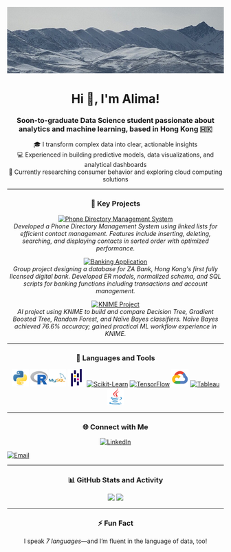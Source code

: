 <p align="center"> 
  <img src="./HeaderPic.jpeg" alt="Header" width="600" /> 
</p> 

<h1 align="center"> Hi 👋, I'm Alima!</h1> 
<h3 align="center">Soon-to-graduate Data Science student passionate about analytics and machine learning, based in Hong Kong 🇭🇰</h3> 

<p align="center"> 
  🎓 I transform complex data into clear, actionable insights<br> 
  💻 Experienced in building predictive models, data visualizations, and analytical dashboards<br> 
  🌱 Currently researching consumer behavior and exploring cloud computing solutions 
</p> 

<hr> 

<h3 align="center">📂 Key Projects</h3> 

<p align="center"> 
  <a href="https://github.com/alimanbg/Phone-Directory-Management-System" target="_blank"> 
    <img src="https://github-readme-stats.vercel.app/api/pin/?username=alimanbg&repo=Phone-Directory-Management-System&theme=dracula" alt="Phone Directory Management System" /> 
  </a> 
  <br> 
  <em>Developed a Phone Directory Management System using linked lists for efficient contact management. Features include inserting, deleting, searching, and displaying contacts in sorted order with optimized performance.</em> 
</p>

<p align="center"> 
  <a href="https://github.com/alimanbg/Banking-Application" target="_blank"> 
    <img src="https://github-readme-stats.vercel.app/api/pin/?username=alimanbg&repo=Banking-Application&theme=dracula" alt="Banking Application" /> 
  </a> 
  <br> 
  <em>Group project designing a database for ZA Bank, Hong Kong's first fully licensed digital bank. Developed ER models, normalized schema, and SQL scripts for banking functions including transactions and account management.</em> 
</p>

<p align="center"> 
  <a href="https://github.com/alimanbg/KNIME-Project" target="_blank"> 
    <img src="https://github-readme-stats.vercel.app/api/pin/?username=alimanbg&repo=KNIME-Project&theme=dracula" alt="KNIME Project" /> 
  </a> 
  <br> 
  <em>AI project using KNIME to build and compare Decision Tree, Gradient Boosted Tree, Random Forest, and Naïve Bayes classifiers. Naïve Bayes achieved 76.6% accuracy; gained practical ML workflow experience in KNIME.</em> 
</p>

<hr> 

<h3 align="center">🧰 Languages and Tools</h3> 

<p align="center">
  <a href="https://www.python.org"><img src="https://raw.githubusercontent.com/devicons/devicon/master/icons/python/python-original.svg" alt="Python" width="40" height="40" /></a> 
  <a href="https://www.r-project.org/"><img src="https://raw.githubusercontent.com/devicons/devicon/master/icons/r/r-original.svg" alt="R" width="40" height="40" /></a> 
  <a href="https://www.mysql.com/"><img src="https://raw.githubusercontent.com/devicons/devicon/master/icons/mysql/mysql-original-wordmark.svg" alt="MySQL" width="40" height="40" /></a> 
  <a href="https://pandas.pydata.org/"><img src="https://raw.githubusercontent.com/devicons/devicon/master/icons/pandas/pandas-original.svg" alt="Pandas" width="40" height="40" /></a> 
  <a href="https://scikit-learn.org/"><img src="https://upload.wikimedia.org/wikipedia/commons/0/05/Scikit_learn_logo_small.svg" alt="Scikit-Learn" width="40" height="40" /></a> 
  <a href="https://www.tensorflow.org/"><img src="https://www.vectorlogo.zone/logos/tensorflow/tensorflow-icon.svg" alt="TensorFlow" width="40" height="40" /></a> 
  <a href="https://cloud.google.com/"><img src="https://raw.githubusercontent.com/devicons/devicon/master/icons/googlecloud/googlecloud-original.svg" alt="Google Cloud" width="40" height="40" /></a> 
  <a href="https://www.tableau.com/"><img src="https://raw.githubusercontent.com/devicons/devicon/master/icons/tableau/tableau-original.svg" alt="Tableau" width="40" height="40" /></a> 
  <a href="https://www.java.com"><img src="https://raw.githubusercontent.com/devicons/devicon/master/icons/java/java-original.svg" alt="Java" width="40" height="40" /></a> 
</p> 

<hr>

<h3 align="center">🌐 Connect with Me</h3> 
<p align="center"> 
  <a href="https://linkedin.com/in/alimanurbegimbaeva">
    <img src="https://raw.githubusercontent.com/rahuldkjain/github-profile-readme-generator/master/src/images/icons/Social/linked-in-alt.svg" alt="LinkedIn" height="30" width="40" /></a> 
  
  <a href="mailto:alimanurb@gmail.com"><img src="https://cdn-icons-png.flaticon.com/512/732/732200.png" alt="Email" height="30" width="40" /></a> </p> <hr> <h3 align="center">
  📊 GitHub Stats and Activity</h3> 
  <p align="center"> 
    <img src="https://github-readme-stats.vercel.app/api?username=alimanbg&show_icons=true&theme=dracula&hide_border=true" /> 
    <img src="https://github-readme-streak-stats.herokuapp.com/?user=alimanbg&theme=dracula&hide_border=true" /> 
  </p> 
  
  <hr> 
  
  <h3 align="center">⚡ Fun Fact</h3> <p align="center"> I speak <em>7 languages</em>—and I’m fluent in the language of data, too! </p>
